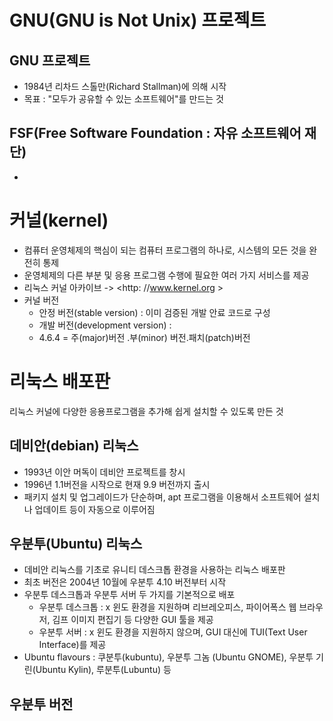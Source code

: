 # GNU(GNU is Not Unix) 프로젝트 

## GNU 프로젝트
- 1984년 리차드 스톨만(Richard Stallman)에 의해 시작
- 목표 : "모두가 공유할 수 있는 소프트웨어"를 만드는 것

## FSF(Free Software Foundation : 자유 소프트웨어 재단)
- 





# 커널(kernel)

- 컴퓨터 운영체제의 핵심이 되는 컴퓨터 프로그램의 하나로, 시스템의 모든 것을 완전히 통제
- 운영체제의 다른 부분 및 응용 프로그램 수행에 필요한 여러 가지 서비스를 제공
- 리눅스 커널 아카이브 ->  <http: //www.kernel.org >
- 커널 버전 
  - 안정 버전(stable version) : 이미 검증된 개발 안료 코드로 구성
  - 개발 버전(development version) :  
  - 4.6.4   =  주(major)버전 .부(minor) 버전.패치(patch)버전

# 리눅스 배포판

리눅스 커널에 다양한 응용프로그램을 추가해 쉽게 설치할 수 있도록 만든 것 

## 데비안(debian) 리눅스

- 1993년 이안 머독이 데비안 프로젝트를 창시
- 1996년 1.1버전을 시작으로 현재 9.9 버전까지 출시
- 패키지 설치 및 업그레이드가 단순하며, apt 프로그램을 이용해서 소프트웨어 설치나 업데이트 등이 자동으로 이루어짐

## 우분투(Ubuntu) 리눅스

- 데비안 리눅스를 기초로 유니티 데스크톱 환경을 사용하는 리눅스 배포판
- 최초 버전은 2004년 10월에 우분투 4.10 버전부터 시작
- 우분투 데스크톱과 우분투 서버 두 가지를 기본적으로 배포
  - 우분투 데스크톱 : x 윈도 환경을 지원하며 리브레오피스, 파이어폭스 웹 브라우저, 김프 이미지 편집기 등 다양한 GUI 툴을 제공
  - 우분투 서버 : x 윈도 환경을 지원하지 않으며, GUI 대신에 TUI(Text User Interface)를 제공
- Ubuntu flavours : 쿠분투(kubuntu), 우분투 그놈 (Ubuntu GNOME), 우분투 기린(Ubuntu Kylin), 루분투(Lubuntu) 등

## 우분투 버전



























